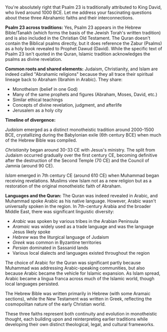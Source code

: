 You're absolutely right that Psalm 23 is traditionally attributed to King David, who lived around 1000 BCE. Let me address your fascinating questions about these three Abrahamic faiths and their interconnections.

**Psalm 23 across traditions:**
Yes, Psalm 23 appears in the Hebrew Bible/Tanakh (which forms the basis of the Jewish Torah's written tradition) and is also included in the Christian Old Testament. The Quran doesn't contain the Biblical psalms directly, but it does reference the Zabur (Psalms) as a holy book revealed to Prophet Dawud (David). While the specific text of Psalm 23 isn't quoted in the Quran, Islamic tradition acknowledges the psalms as divine revelation.

**Common roots and shared elements:**
Judaism, Christianity, and Islam are indeed called "Abrahamic religions" because they all trace their spiritual lineage back to Abraham (Ibrahim in Arabic). They share:

- Monotheism (belief in one God)
- Many of the same prophets and figures (Abraham, Moses, David, etc.)
- Similar ethical teachings
- Concepts of divine revelation, judgment, and afterlife
- Jerusalem as a holy city

**Timeline of divergence:**

*Judaism* emerged as a distinct monotheistic tradition around 2000-1500 BCE, crystallizing during the Babylonian exile (6th century BCE) when much of the Hebrew Bible was compiled.

*Christianity* began around 30-33 CE with Jesus's ministry. The split from Judaism occurred gradually over the first century CE, becoming definitive after the destruction of the Second Temple (70 CE) and the Council of Jamnia (around 90 CE).

*Islam* emerged in 7th century CE (around 610 CE) when Muhammad began receiving revelations. Muslims view Islam not as a new religion but as a restoration of the original monotheistic faith of Abraham.

**Languages and the Quran:**
The Quran was indeed revealed in Arabic, and Muhammad spoke Arabic as his native language. However, Arabic wasn't universally spoken in the region. In 7th-century Arabia and the broader Middle East, there was significant linguistic diversity:

- *Arabic* was spoken by various tribes in the Arabian Peninsula
- *Aramaic* was widely used as a trade language and was the language Jesus likely spoke
- *Hebrew* was the liturgical language of Judaism
- *Greek* was common in Byzantine territories
- *Persian* dominated in Sassanid lands
- Various local dialects and languages existed throughout the region

The choice of Arabic for the Quran was significant partly because Muhammad was addressing Arabic-speaking communities, but also because Arabic became the vehicle for Islamic expansion. As Islam spread, Arabic became a lingua franca across much of the Islamic world, though local languages persisted.

The Hebrew Bible was written primarily in Hebrew (with some Aramaic sections), while the New Testament was written in Greek, reflecting the cosmopolitan nature of the early Christian world.

These three faiths represent both continuity and evolution in monotheistic thought, each building upon and reinterpreting earlier traditions while developing their own distinct theological, legal, and cultural frameworks.